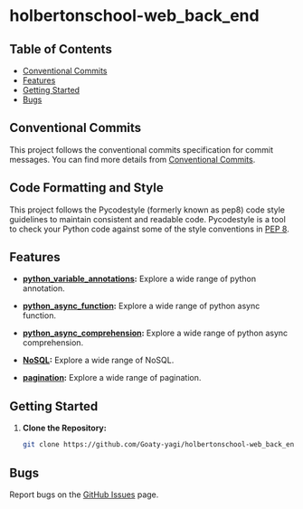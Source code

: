 # holbertonschool-web_back_end



## Table of Contents
- [Conventional Commits](#conventional-commits)
- [Features](#features)
- [Getting Started](#getting-started)
- [Bugs](#bugs)

## Conventional Commits
This project follows the conventional commits specification for commit messages.
You can find more details from [Conventional Commits](https://github.com/Goaty-yagi/holbertonschool-web_back_end/blob/main/CONVENTIONAL_COMMITS.md).

## Code Formatting and Style
This project follows the Pycodestyle (formerly known as pep8) code style guidelines to maintain consistent and readable code. Pycodestyle is a tool to check your Python code against some of the style conventions in [PEP 8](https://www.python.org/dev/peps/pep-0008/).

## Features

- **[python_variable_annotations](https://github.com/Goaty-yagi/holbertonschool-web_back_end/tree/main/python_variable_annotations):** Explore a wide range of python annotation.


- **[python_async_function](https://github.com/Goaty-yagi/holbertonschool-web_back_end/tree/main/python_async_function):** Explore a wide range of python async function.

- **[python_async_comprehension](https://github.com/Goaty-yagi/holbertonschool-web_back_end/tree/main/python_async_comprehension):** Explore a wide range of python async comprehension.

- **[NoSQL](https://github.com/Goaty-yagi/holbertonschool-web_back_end/tree/main/NoSQL):** Explore a wide range of NoSQL.

- **[pagination](https://github.com/Goaty-yagi/holbertonschool-web_back_end/tree/main/pagination):** Explore a wide range of pagination.




## Getting Started

1. **Clone the Repository:**
   ```bash
   git clone https://github.com/Goaty-yagi/holbertonschool-web_back_end
   ```

## Bugs
Report bugs on the [GitHub Issues](https://github.com/Goaty-yagi/holbertonschool-web_back_end/issues) page.
